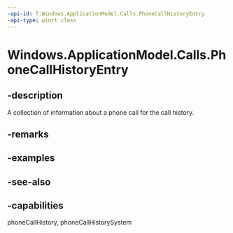 ```yaml
---
-api-id: T:Windows.ApplicationModel.Calls.PhoneCallHistoryEntry
-api-type: winrt class
---
```


<!-- Class syntax.
public class PhoneCallHistoryEntry : Windows.ApplicationModel.Calls.IPhoneCallHistoryEntry
-->

# Windows.ApplicationModel.Calls.PhoneCallHistoryEntry

## -description
A collection of information about a phone call for the call history.

## -remarks

## -examples

## -see-also

## -capabilities
phoneCallHistory, phoneCallHistorySystem
